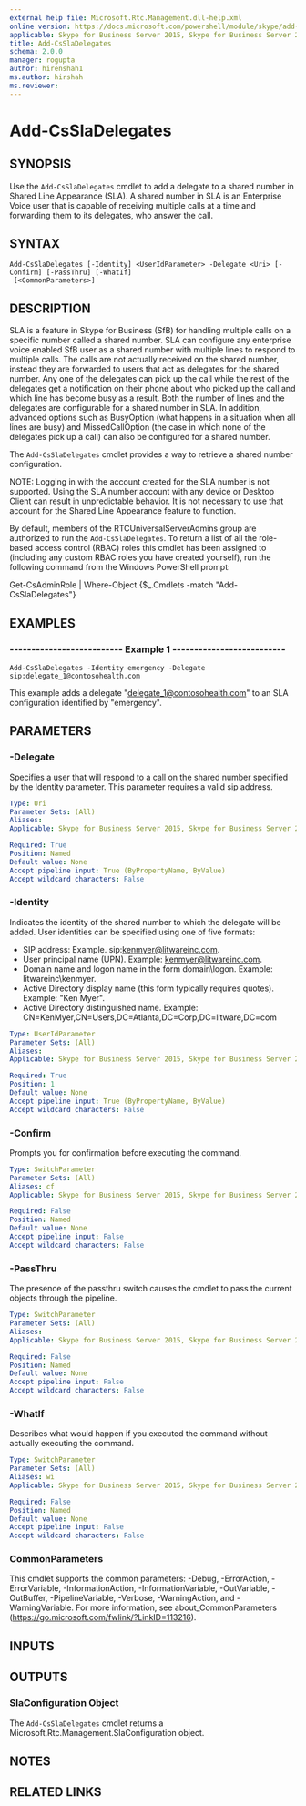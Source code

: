 ```yaml
---
external help file: Microsoft.Rtc.Management.dll-help.xml
online version: https://docs.microsoft.com/powershell/module/skype/add-cssladelegates
applicable: Skype for Business Server 2015, Skype for Business Server 2019
title: Add-CsSlaDelegates
schema: 2.0.0
manager: rogupta
author: hirenshah1
ms.author: hirshah
ms.reviewer:
---
```


# Add-CsSlaDelegates

## SYNOPSIS
Use the `Add-CsSlaDelegates` cmdlet to add a delegate to a shared number in Shared Line Appearance (SLA). A shared number in SLA is an Enterprise Voice user that is capable of receiving multiple calls at a time and forwarding them to its delegates, who answer the call.

## SYNTAX

```
Add-CsSlaDelegates [-Identity] <UserIdParameter> -Delegate <Uri> [-Confirm] [-PassThru] [-WhatIf]
 [<CommonParameters>]
```

## DESCRIPTION
SLA is a feature in Skype for Business (SfB) for handling multiple calls on a specific number called a shared number. SLA can configure any enterprise voice enabled SfB user as a shared number with multiple lines to respond to multiple calls. The calls are not actually received on the shared number, instead they are forwarded to users that act as delegates for the shared number. Any one of the delegates can pick up the call while the rest of the delegates get a notification on their phone about who picked up the call and which line has become busy as a result. Both the number of lines and the delegates are configurable for a shared number in SLA. In addition, advanced options such as BusyOption (what happens in a situation when all lines are busy) and MissedCallOption (the case in which none of the delegates pick up a call) can also be configured for a shared number.

The `Add-CsSlaDelegates` cmdlet provides a way to retrieve a shared number configuration. 

NOTE: Logging in with the account created for the SLA number is not supported. Using the SLA number account with any device or Desktop Client can result in unpredictable behavior. It is not necessary to use that account for the Shared Line Appearance feature to function.

By default, members of the RTCUniversalServerAdmins group are authorized to run the `Add-CsSlaDelegates`. To return a list of all the role-based access control (RBAC) roles this cmdlet has been assigned to (including any custom RBAC roles you have created yourself), run the following command from the Windows PowerShell prompt: 

Get-CsAdminRole | Where-Object {$_.Cmdlets -match "Add-CsSlaDelegates"}

## EXAMPLES

### -------------------------- Example 1 --------------------------
```
Add-CsSlaDelegates -Identity emergency -Delegate sip:delegate_1@contosohealth.com
```

This example adds a delegate "delegate_1@contosohealth.com" to an SLA configuration identified by "emergency".

## PARAMETERS

### -Delegate
Specifies a user that will respond to a call on the shared number specified by the Identity parameter. This parameter requires a valid sip address.

```yaml
Type: Uri
Parameter Sets: (All)
Aliases: 
Applicable: Skype for Business Server 2015, Skype for Business Server 2019

Required: True
Position: Named
Default value: None
Accept pipeline input: True (ByPropertyName, ByValue)
Accept wildcard characters: False
```

### -Identity
Indicates the identity of the shared number to which the delegate will be added. 
User identities can be specified using one of five formats:

- SIP address: Example. sip:kenmyer@litwareinc.com.
- User principal name (UPN). Example: kenmyer@litwareinc.com.
- Domain name and logon name in the form domain\logon. Example: litwareinc\kenmyer.
- Active Directory display name (this form typically requires quotes). Example: "Ken Myer".
- Active Directory distinguished name. Example: CN=KenMyer,CN=Users,DC=Atlanta,DC=Corp,DC=litware,DC=com

```yaml
Type: UserIdParameter
Parameter Sets: (All)
Aliases: 
Applicable: Skype for Business Server 2015, Skype for Business Server 2019

Required: True
Position: 1
Default value: None
Accept pipeline input: True (ByPropertyName, ByValue)
Accept wildcard characters: False
```

### -Confirm
Prompts you for confirmation before executing the command. 

```yaml
Type: SwitchParameter
Parameter Sets: (All)
Aliases: cf
Applicable: Skype for Business Server 2015, Skype for Business Server 2019

Required: False
Position: Named
Default value: None
Accept pipeline input: False
Accept wildcard characters: False
```

### -PassThru
The presence of the passthru switch causes the cmdlet to pass the current objects through the pipeline.

```yaml
Type: SwitchParameter
Parameter Sets: (All)
Aliases: 
Applicable: Skype for Business Server 2015, Skype for Business Server 2019

Required: False
Position: Named
Default value: None
Accept pipeline input: False
Accept wildcard characters: False
```

### -WhatIf
Describes what would happen if you executed the command without actually executing the command. 

```yaml
Type: SwitchParameter
Parameter Sets: (All)
Aliases: wi
Applicable: Skype for Business Server 2015, Skype for Business Server 2019

Required: False
Position: Named
Default value: None
Accept pipeline input: False
Accept wildcard characters: False
```

### CommonParameters
This cmdlet supports the common parameters: -Debug, -ErrorAction, -ErrorVariable, -InformationAction, -InformationVariable, -OutVariable, -OutBuffer, -PipelineVariable, -Verbose, -WarningAction, and -WarningVariable. For more information, see about_CommonParameters (https://go.microsoft.com/fwlink/?LinkID=113216).

## INPUTS

## OUTPUTS
### SlaConfiguration Object
The `Add-CsSlaDelegates` cmdlet returns a Microsoft.Rtc.Management.SlaConfiguration object.

## NOTES

## RELATED LINKS


